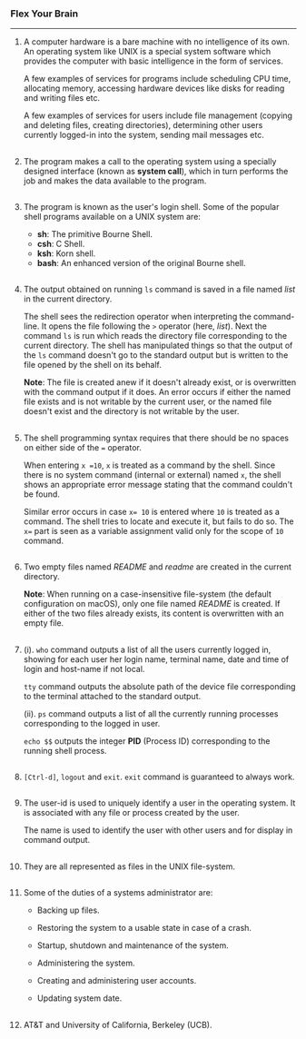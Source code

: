 ### Flex Your Brain

---

01. A computer hardware is a bare machine with no intelligence of its own. An operating system like UNIX is a special system software which provides the computer with basic intelligence in the form of services.

    A few examples of services for programs include scheduling CPU time, allocating memory, accessing hardware devices like disks for reading and writing files etc.

    A few examples of services for users include file management (copying and deleting files, creating directories), determining other users currently logged-in into the system, sending mail messages etc.

##

02. The program makes a call to the operating system using a specially designed interface (known as **system call**), which in turn performs the job and makes the data available to the program.

##

03. The program is known as the user's login shell. Some of the popular shell programs available on a UNIX system are:

    - **sh**: The primitive Bourne Shell.
    - **csh**: C Shell.
    - **ksh**: Korn shell.
    - **bash**: An enhanced version of the original Bourne shell.

##

04. The output obtained on running `ls` command is saved in a file named _list_ in the current directory.

    The shell sees the redirection operator when interpreting the command-line. It opens the file following the `>` operator (here, _list_). Next the command `ls` is run which reads the directory file corresponding to the current directory. The shell has manipulated things so that the output of the `ls` command doesn't go to the standard output but is written to the file opened by the shell on its behalf.

    **Note**: The file is created anew if it doesn't already exist, or is overwritten with the command output if it does. An error occurs if either the named file exists and is not writable by the current user, or the named file doesn't exist and the directory is not writable by the user.

##

05. The shell programming syntax requires that there should be no spaces on either side of the `=` operator.

    When entering `x =10`, `x` is treated as a command by the shell. Since there is no system command (internal or external) named `x`, the shell shows an appropriate error message stating that the command couldn't be found.

    Similar error occurs in case `x= 10` is entered where `10` is treated as a command. The shell tries to locate and execute it, but fails to do so. The `x=` part is seen as a variable assignment valid only for the scope of `10` command.

##

06. Two empty files named _README_ and _readme_ are created in the current directory.

    **Note**: When running on a case-insensitive file-system (the default configuration on macOS), only one file named _README_ is created. If either of the two files already exists, its content is overwritten with an empty file.

##

07. (i). `who` command outputs a list of all the users currently logged in, showing for each user her login name, terminal name, date and time of login and host-name if not local.

    `tty` command outputs the absolute path of the device file corresponding to the terminal attached to the standard output.

    (ii). `ps` command outputs a list of all the currently running processes corresponding to the logged in user.

    `echo $$` outputs the integer **PID** (Process ID) corresponding to the running shell process.

##

08. `[Ctrl-d]`, `logout` and `exit`. `exit` command is guaranteed to always work.

##

09. The user-id is used to uniquely identify a user in the operating system. It is associated with any file or process created by the user.

    The name is used to identify the user with other users and for display in command output.

##

10. They are all represented as files in the UNIX file-system.

##

11. Some of the duties of a systems administrator are:

    - Backing up files.

    - Restoring the system to a usable state in case of a crash.

    - Startup, shutdown and maintenance of the system.

    - Administering the system.

    - Creating and administering user accounts.

    - Updating system date.

##

12. AT&T and University of California, Berkeley (UCB).

##
